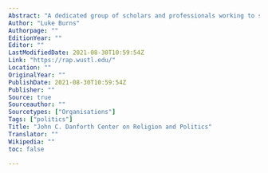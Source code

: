 ```yaml
---
Abstract: "A dedicated group of scholars and professionals working to support outstanding analysis of the historical and contemporary intertwining of religion and politics."
Author: "Luke Burns"
Authorpage: ""
EditionYear: ""
Editor: ""
LastModifiedDate: 2021-08-30T10:59:54Z
Link: "https://rap.wustl.edu/"
Location: ""
OriginalYear: ""
PublishDate: 2021-08-30T10:59:54Z
Publisher: ""
Source: true
Sourceauthor: ""
Sourcetypes: ["Organisations"]
Tags: ["politics"]
Title: "John C. Danforth Center on Religion and Politics"
Translator: ""
Wikipedia: ""
toc: false

---
```

